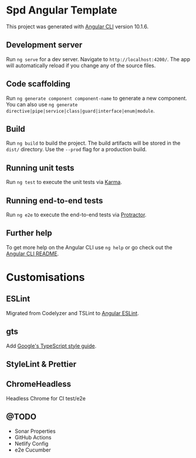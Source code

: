 # Spd Angular Template

This project was generated with [Angular CLI](https://github.com/angular/angular-cli) version 10.1.6.

## Development server

Run `ng serve` for a dev server. Navigate to `http://localhost:4200/`. The app will automatically reload if you change any of the source files.

## Code scaffolding

Run `ng generate component component-name` to generate a new component. You can also use `ng generate directive|pipe|service|class|guard|interface|enum|module`.

## Build

Run `ng build` to build the project. The build artifacts will be stored in the `dist/` directory. Use the `--prod` flag for a production build.

## Running unit tests

Run `ng test` to execute the unit tests via [Karma](https://karma-runner.github.io).

## Running end-to-end tests

Run `ng e2e` to execute the end-to-end tests via [Protractor](http://www.protractortest.org/).

## Further help

To get more help on the Angular CLI use `ng help` or go check out the [Angular CLI README](https://github.com/angular/angular-cli/blob/master/README.md).

# Customisations

## ESLint

Migrated from Codelyzer and TSLint to [Angular ESLint](https://github.com/angular-eslint/angular-eslint).

## gts

Add [Google's TypeScript style guide](https://github.com/google/gts).

## StyleLint & Prettier

## ChromeHeadless

Headless Chrome for CI test/e2e

## @TODO

- Sonar Properties
- GitHub Actions
- Netlify Config
- e2e Cucumber
